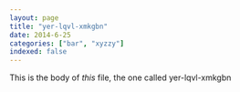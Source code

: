 ```yaml
---
layout: page
title: "yer-lqvl-xmkgbn"
date: 2014-6-25
categories: ["bar", "xyzzy"]
indexed: false
---
```

This is the body of _this_ file, the one called yer-lqvl-xmkgbn
